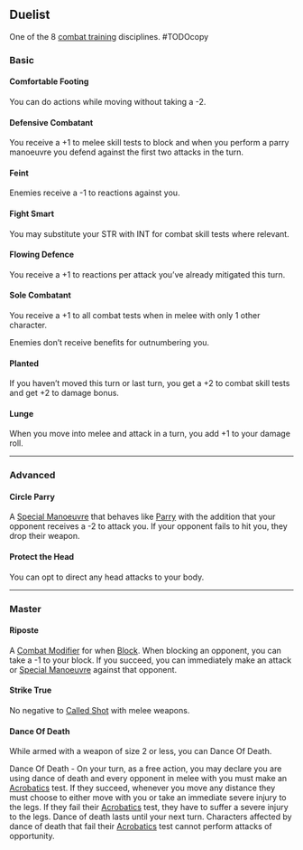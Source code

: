 ## Duelist
One of the 8 [combat training](Combat-Training) disciplines.
#TODOcopy 

### Basic

#### Comfortable Footing
You can do actions while moving without taking a -2.

#### Defensive Combatant
You receive a +1 to melee skill tests to block and when you perform a parry manoeuvre you defend against the first two attacks in the turn.

#### Feint
Enemies receive a -1 to reactions against you.

#### Fight Smart
You may substitute your STR with INT for combat skill tests where relevant.

#### Flowing Defence
You receive a +1 to reactions per attack you’ve already mitigated this turn.

#### Sole Combatant
You receive a +1 to all combat tests when in melee with only 1 other character.

Enemies don’t receive benefits for outnumbering you.

#### Planted
If you haven’t moved this turn or last turn, you get a +2 to combat skill tests and get +2 to damage bonus.

#### Lunge
When you move into melee and attack in a turn, you add +1 to your damage roll.

---
### Advanced

#### Circle Parry
A [Special Manoeuvre](Combat#Special%20Manoeuvres) that behaves like [Parry](Combat#Parry) with the addition that your opponent receives a -2 to attack you. If your opponent fails to hit you, they drop their weapon.

#### Protect the Head
You can opt to direct any head attacks to your body.

---

### Master

#### Riposte
A [Combat Modifier](Combat#Combat%20Modifiers) for when [Block](Combat#Block). When blocking an opponent, you can take a -1 to your block. If you succeed, you can immediately make an attack or [Special Manoeuvre](Combat#Special%20Manoeuvres) against that opponent.

#### Strike True
No negative to [Called Shot](Combat#Called%20Shot) with melee weapons.

#### Dance Of Death
While armed with a weapon of size 2 or less, you can Dance Of Death.

Dance Of Death - On your turn, as a free action, you may declare you are using dance of death and every opponent in melee with you must make an [Acrobatics](Acrobatics) test. If they succeed, whenever you move any distance they must choose to either move with you or take an immediate severe injury to the legs. If they fail their [Acrobatics](Acrobatics) test, they have to suffer a severe injury to the legs. Dance of death lasts until your next turn. Characters affected by dance of death that fail their [Acrobatics](Acrobatics) test cannot perform attacks of opportunity.